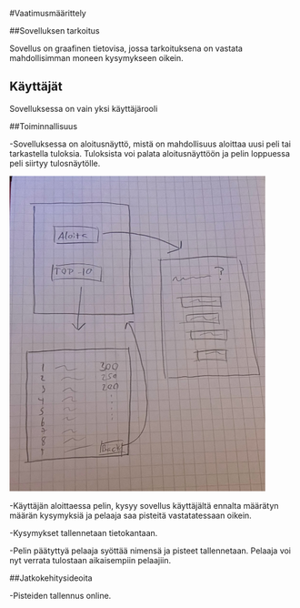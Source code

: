#Vaatimusmäärittely

##Sovelluksen tarkoitus

Sovellus on graafinen tietovisa, jossa tarkoituksena on vastata mahdollisimman moneen kysymykseen oikein.

## Käyttäjät

Sovelluksessa on vain yksi käyttäjärooli

##Toiminnallisuus

-Sovelluksessa on aloitusnäyttö, mistä on mahdollisuus aloittaa uusi peli tai tarkastella tuloksia. Tuloksista voi palata
aloitusnäyttöön ja pelin loppuessa peli siirtyy tulosnäytölle.

<img src="kuvat/logiikka.jpg" alt="logiikka" width="450"/>

-Käyttäjän aloittaessa pelin, kysyy sovellus käyttäjältä ennalta määrätyn määrän kysymyksiä ja
pelaaja saa pisteitä vastatatessaan oikein.

-Kysymykset tallennetaan tietokantaan.

-Pelin päätyttyä pelaaja syöttää nimensä ja pisteet tallennetaan. Pelaaja voi nyt verrata tulostaan aikaisempiin
pelaajiin.

##Jatkokehitysideoita

-Pisteiden tallennus online.


